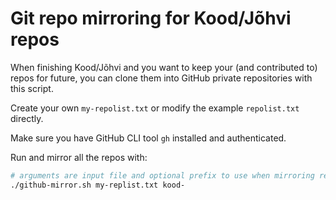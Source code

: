 
# Git repo mirroring for Kood/Jõhvi repos

When finishing Kood/Jõhvi and you want to keep your (and contributed to) repos for future, you can clone them into GitHub private repositories with this script.

Create your own `my-repolist.txt` or modify the example `repolist.txt` directly.

Make sure you have GitHub CLI tool `gh` installed and authenticated.

Run and mirror all the repos with:

```bash
# arguments are input file and optional prefix to use when mirroring repo name
./github-mirror.sh my-replist.txt kood-
```

